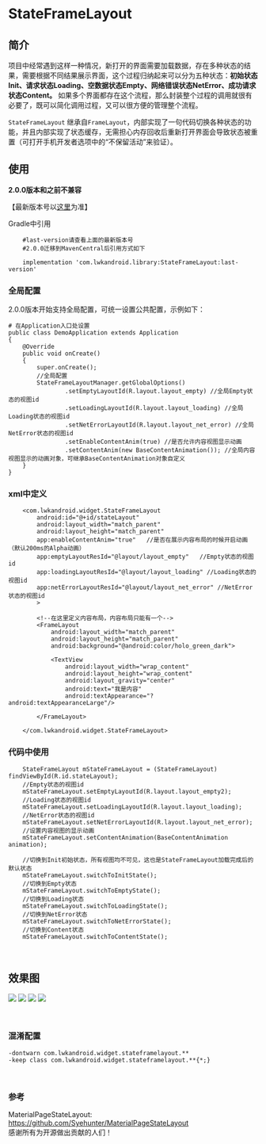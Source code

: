 # StateFrameLayout


## 简介
项目中经常遇到这样一种情况，新打开的界面需要加载数据，存在多种状态的结果，需要根据不同结果展示界面，这个过程归纳起来可以分为五种状态：**初始状态Init、请求状态Loading、空数据状态Empty、网络错误状态NetError、成功请求状态Content。** 如果多个界面都存在这个流程，那么封装整个过程的调用就很有必要了，既可以简化调用过程，又可以很方便的管理整个流程。

`StateFrameLayout` 继承自`FrameLayout`，内部实现了一句代码切换各种状态的功能，并且内部实现了状态缓存，无需担心内存回收后重新打开界面会导致状态被重置（可打开手机开发者选项中的“不保留活动”来验证）。

## 使用

**2.0.0版本和之前不兼容**

【最新版本号以[这里](https://github.com/Vanish136/StateFrameLayout/releases)为准】

Gradle中引用
```
    #last-version请查看上面的最新版本号
    #2.0.0迁移到MavenCentral后引用方式如下

    implementation 'com.lwkandroid.library:StateFrameLayout:last-version'
```

### 全局配置
2.0.0版本开始支持全局配置，可统一设置公共配置，示例如下：
```
# 在Application入口处设置
public class DemoApplication extends Application
{
    @Override
    public void onCreate()
    {
        super.onCreate();
        //全局配置
        StateFrameLayoutManager.getGlobalOptions()
                .setEmptyLayoutId(R.layout.layout_empty) //全局Empty状态的视图id
                .setLoadingLayoutId(R.layout.layout_loading) //全局Loading状态的视图id
                .setNetErrorLayoutId(R.layout.layout_net_error) //全局NetError状态的视图id
                .setEnableContentAnim(true) //是否允许内容视图显示动画
                .setContentAnim(new BaseContentAnimation()); //全局内容视图显示的动画对象，可继承BaseContentAnimation对象自定义 
    }
}
```

### xml中定义
```
    <com.lwkandroid.widget.StateFrameLayout
        android:id="@+id/stateLayout"
        android:layout_width="match_parent"
        android:layout_height="match_parent"
        app:enableContentAnim="true"   //是否在展示内容布局的时候开启动画（默认200ms的Alpha动画）
        app:emptyLayoutResId="@layout/layout_empty"   //Empty状态的视图id
        app:loadingLayoutResId="@layout/layout_loading" //Loading状态的视图id
        app:netErrorLayoutResId="@layout/layout_net_error" //NetError状态的视图id
        >

        <!--在这里定义内容布局，内容布局只能有一个-->
        <FrameLayout
            android:layout_width="match_parent"
            android:layout_height="match_parent"
            android:background="@android:color/holo_green_dark">

            <TextView
                android:layout_width="wrap_content"
                android:layout_height="wrap_content"
                android:layout_gravity="center"
                android:text="我是内容"
                android:textAppearance="?android:textAppearanceLarge"/>

        </FrameLayout>

    </com.lwkandroid.widget.StateFrameLayout>
```

### 代码中使用
```
    StateFrameLayout mStateFrameLayout = (StateFrameLayout) findViewById(R.id.stateLayout);
    //Empty状态的视图id
    mStateFrameLayout.setEmptyLayoutId(R.layout.layout_empty2);
    //Loading状态的视图id
    mStateFrameLayout.setLoadingLayoutId(R.layout.layout_loading);
    //NetError状态的视图id
    mStateFrameLayout.setNetErrorLayoutId(R.layout.layout_net_error);
    //设置内容视图的显示动画
    mStateFrameLayout.setContentAnimation(BaseContentAnimation animation);
    
    //切换到Init初始状态，所有视图均不可见，这也是StateFrameLayout加载完成后的默认状态
    mStateFrameLayout.switchToInitState();
    //切换到Empty状态
    mStateFrameLayout.switchToEmptyState();
    //切换到Loading状态
    mStateFrameLayout.switchToLoadingState();
    //切换到NetError状态
    mStateFrameLayout.switchToNetErrorState();
    //切换到Content状态
    mStateFrameLayout.switchToContentState();
```

<br >

## 效果图
![](https://github.com/Vanish136/StateFrameLayout/raw/master/pics/sample01.png)
![](https://github.com/Vanish136/StateFrameLayout/raw/master/pics/sample02.png)
![](https://github.com/Vanish136/StateFrameLayout/raw/master/pics/sample03.png)
![](https://github.com/Vanish136/StateFrameLayout/raw/master/pics/sample04.png)

<br />

### 混淆配置
```
-dontwarn com.lwkandroid.widget.stateframelayout.**
-keep class com.lwkandroid.widget.stateframelayout.**{*;}
```
<br />

### 参考
MaterialPageStateLayout: https://github.com/Syehunter/MaterialPageStateLayout <br />
感谢所有为开源做出贡献的人们！